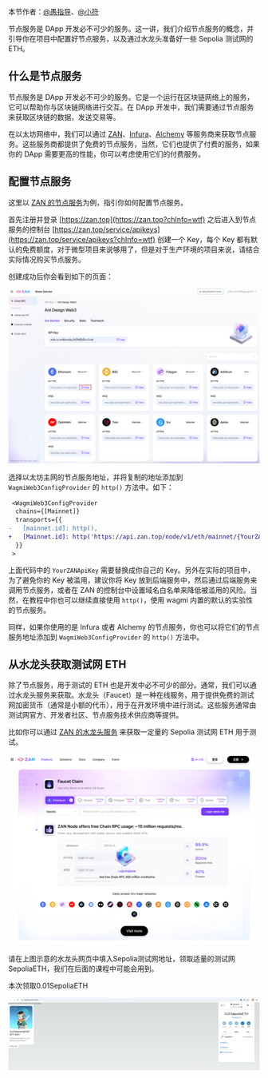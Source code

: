 本节作者：[@愚指导](https://x.com/yudao1024)、[@小符](https://x.com/smallfu666)

节点服务是 DApp 开发必不可少的服务。这一讲，我们介绍节点服务的概念，并引导你在项目中配置好节点服务，以及通过水龙头准备好一些 Sepolia 测试网的 ETH。

## 什么是节点服务

节点服务是 DApp 开发必不可少的服务。它是一个运行在区块链网络上的服务，它可以帮助你与区块链网络进行交互。在 DApp 开发中，我们需要通过节点服务来获取区块链的数据，发送交易等。

在以太坊网络中，我们可以通过 [ZAN](https://zan.top?chInfo=wtf)、[Infura](https://infura.io/)、[Alchemy](https://www.alchemy.com/) 等服务商来获取节点服务。这些服务商都提供了免费的节点服务，当然，它们也提供了付费的服务，如果你的 DApp 需要更高的性能，你可以考虑使用它们的付费服务。

## 配置节点服务

这里以 [ZAN 的节点服务](https://zan.top/home/node-service?chInfo=wtf)为例，指引你如何配置节点服务。

首先注册并登录 [https://zan.top](https://zan.top?chInfo=wtf) 之后进入到节点服务的控制台 [https://zan.top/service/apikeys](https://zan.top/service/apikeys?chInfo=wtf) 创建一个 Key，每个 Key 都有默认的免费额度，对于微型项目来说够用了，但是对于生产环境的项目来说，请结合实际情况购买节点服务。

创建成功后你会看到如下的页面：

![](./img/zan-service.png)

选择以太坊主网的节点服务地址，并将复制的地址添加到 `WagmiWeb3ConfigProvider`  的 `http()` 方法中。如下：

```diff
 <WagmiWeb3ConfigProvider
  chains={[Mainnet]}
  transports={{
-   [mainnet.id]: http(),
+   [Mainnet.id]: http('https://api.zan.top/node/v1/eth/mainnet/{YourZANApiKey}'),
  }}
 >
```

上面代码中的 `YourZANApiKey` 需要替换成你自己的 Key。另外在实际的项目中，为了避免你的 Key 被滥用，建议你将 Key 放到后端服务中，然后通过后端服务来调用节点服务，或者在 ZAN 的控制台中设置域名白名单来降低被滥用的风险。当然，在教程中你也可以继续直接使用 `http()`，使用 wagmi 内置的默认的实验性的节点服务。

同样，如果你使用的是 Infura 或者 Alchemy 的节点服务，你也可以将它们的节点服务地址添加到 `WagmiWeb3ConfigProvider` 的 `http()` 方法中。

## 从水龙头获取测试网 ETH

除了节点服务，用于测试的 ETH 也是开发中必不可少的部分。通常，我们可以通过水龙头服务来获取。水龙头（Faucet）是一种在线服务，用于提供免费的测试网加密货币（通常是小额的代币），用于在开发环境中进行测试。这些服务通常由测试网官方、开发者社区、节点服务技术供应商等提供。

比如你可以通过 [ZAN 的水龙头服务](https://zan.top/faucet?chInfo=wtf) 来获取一定量的 Sepolia 测试网 ETH 用于测试。

![faucet](./img/faucet.png)

请在上图示意的水龙头网页中填入Sepolia测试网地址，领取适量的测试网SepoliaETH，我们在后面的课程中可能会用到。

本次领取0.01SepoliaETH

![faucet](./img/sepoliaeth.png)

